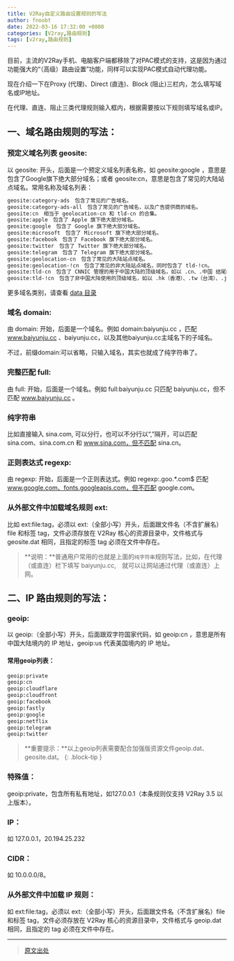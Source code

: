 ```yaml
---
title: V2Ray自定义路由设置规则的写法
author: fnoobt
date: 2022-03-16 17:32:00 +0800
categories: [V2ray,路由规则]
tags: [v2ray,路由规则]
---
```


目前，主流的V2Ray手机、电脑客户端都移除了对PAC模式的支持，这是因为通过功能强大的“（高级）路由设置”功能，同样可以实现PAC模式自动代理功能。

现在介绍一下在Proxy (代理)、Direct (直连)、Block (阻止)三栏内，怎么填写域名或IP地址。

在代理、直连、阻止三类代理规则输入框内，根据需要按以下规则填写域名或IP。

## 一、域名路由规则的写法：

### 预定义域名列表 geosite:

以 geosite: 开头，后面是一个预定义域名列表名称，如 geosite:google ，意思是包含了Google旗下绝大部分域名；或者 geosite:cn，意思是包含了常见的大陆站点域名。常用名称及域名列表：

```markdown
geosite:category-ads　包含了常见的广告域名。
geosite:category-ads-all　包含了常见的广告域名，以及广告提供商的域名。
geosite:cn　相当于 geolocation-cn 和 tld-cn 的合集。
geosite:apple　包含了 Apple 旗下绝大部分域名。
geosite:google　包含了 Google 旗下绝大部分域名。
geosite:microsoft　包含了 Microsoft 旗下绝大部分域名。
geosite:facebook　包含了 Facebook 旗下绝大部分域名。
geosite:twitter　包含了 Twitter 旗下绝大部分域名。
geosite:telegram　包含了 Telegram 旗下绝大部分域名。
geosite:geolocation-cn　包含了常见的大陆站点域名。
geosite:geolocation-!cn　包含了常见的非大陆站点域名，同时包含了 tld-!cn。
geosite:tld-cn　包含了 CNNIC 管理的用于中国大陆的顶级域名，如以 .cn、.中国 结尾的域名。
geosite:tld-!cn　包含了非中国大陆使用的顶级域名，如以 .hk（香港）、.tw（台湾）、.jp（日本）、.sg（新加坡）、.us（美国）.ca（加拿大）等结尾的域名。
```

更多域名类别，请查看 [data 目录](https://github.com/v2fly/domain-list-community/tree/master/data)

### 域名 domain:

由 domain: 开始，后面是一个域名。例如 domain:baiyunju.cc ，匹配 www.baiyunju.cc 、baiyunju.cc，以及其他baiyunju.cc主域名下的子域名。

不过，前缀domain:可以省略，只输入域名，其实也就成了纯字符串了。

### 完整匹配 full:

由 full: 开始，后面是一个域名。例如 full:baiyunju.cc 只匹配 baiyunju.cc，但不匹配 www.baiyunju.cc 。

### 纯字符串

比如直接输入 sina.com, 可以分行，也可以不分行以“,”隔开，可以匹配 sina.com、sina.com.cn 和 www.sina.com，但不匹配 sina.cn。

### 正则表达式 regexp:

由 regexp: 开始，后面是一个正则表达式。例如 regexp:\.goo.*\.com$ 匹配 www.google.com、fonts.googleapis.com，但不匹配 google.com。

### 从外部文件中加载域名规则 ext:

比如 ext:file:tag，必须以 ext:（全部小写）开头，后面跟文件名（不含扩展名）file 和标签 tag，文件必须存放在 V2Ray 核心的资源目录中，文件格式与 geosite.dat 相同，且指定的标签 tag 必须在文件中存在。

>**说明：**普通用户常用的也就是上面的`纯字符串`规则写法，比如，在代理（或直连）栏下填写 baiyunju.cc,　就可以让网站通过代理（或直连）上网。

## 二、IP 路由规则的写法：

### geoip:

以 geoip:（全部小写）开头，后面跟双字符国家代码，如 geoip:cn ，意思是所有中国大陆境内的 IP 地址，geoip:us 代表美国境内的 IP 地址。

#### 常用geoip列表：

```markdown
geoip:private
geoip:cn
geoip:cloudflare
geoip:cloudfront
geoip:facebook
geoip:fastly
geoip:google
geoip:netflix
geoip:telegram
geoip:twitter
```

>**重要提示：**以上geoip列表需要配合加强版资源文件geoip.dat、geosite.dat。
{: .block-tip }

### 特殊值：

geoip:private，包含所有私有地址，如127.0.0.1（本条规则仅支持 V2Ray 3.5 以上版本）。

### IP：

如 127.0.0.1，20.194.25.232

### CIDR：

如 10.0.0.0/8。

### 从外部文件中加载 IP 规则：

如 ext:file:tag，必须以 ext:（全部小写）开头，后面跟文件名（不含扩展名）file 和标签 tag，文件必须存放在 V2Ray 核心的资源目录中，文件格式与 geoip.dat 相同，且指定的 tag 必须在文件中存在。

****

> [原文出处](https://baiyunju.cc/7246)